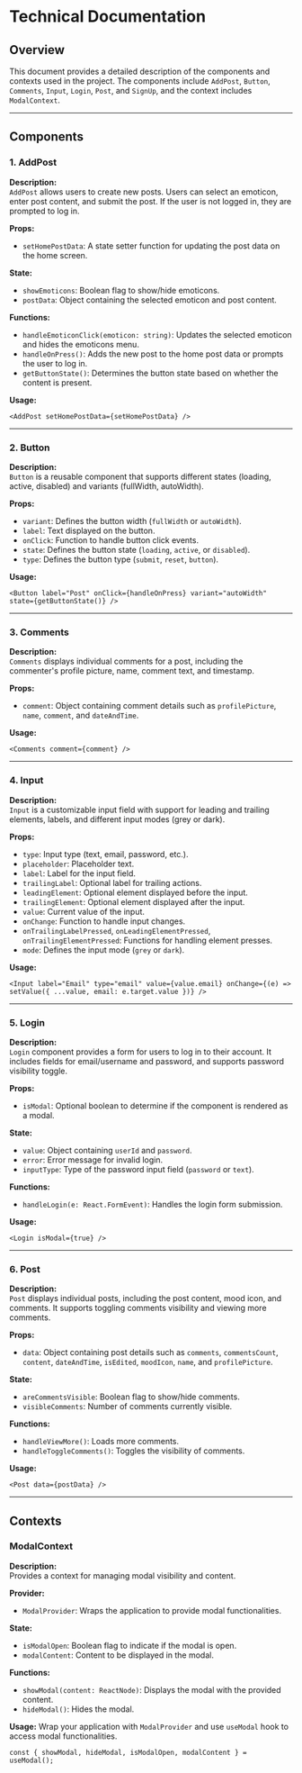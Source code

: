 # Technical Documentation

## Overview

This document provides a detailed description of the components and contexts used in the project. The components include `AddPost`, `Button`, `Comments`, `Input`, `Login`, `Post`, and `SignUp`, and the context includes `ModalContext`.

---

## Components

### 1\. AddPost

**Description:**\
`AddPost` allows users to create new posts. Users can select an emoticon, enter post content, and submit the post. If the user is not logged in, they are prompted to log in.

**Props:**

- `setHomePostData`: A state setter function for updating the post data on the home screen.

**State:**

- `showEmoticons`: Boolean flag to show/hide emoticons.
- `postData`: Object containing the selected emoticon and post content.

**Functions:**

- `handleEmoticonClick(emoticon: string)`: Updates the selected emoticon and hides the emoticons menu.
- `handleOnPress()`: Adds the new post to the home post data or prompts the user to log in.
- `getButtonState()`: Determines the button state based on whether the content is present.

**Usage:**

`<AddPost setHomePostData={setHomePostData} />`

---

### 2\. Button

**Description:**\
`Button` is a reusable component that supports different states (loading, active, disabled) and variants (fullWidth, autoWidth).

**Props:**

- `variant`: Defines the button width (`fullWidth` or `autoWidth`).
- `label`: Text displayed on the button.
- `onClick`: Function to handle button click events.
- `state`: Defines the button state (`loading`, `active`, or `disabled`).
- `type`: Defines the button type (`submit`, `reset`, `button`).

**Usage:**

`<Button
  label="Post"
  onClick={handleOnPress}
  variant="autoWidth"
  state={getButtonState()}
/>`

---

### 3\. Comments

**Description:**\
`Comments` displays individual comments for a post, including the commenter's profile picture, name, comment text, and timestamp.

**Props:**

- `comment`: Object containing comment details such as `profilePicture`, `name`, `comment`, and `dateAndTime`.

**Usage:**

`<Comments comment={comment} />`

---

### 4\. Input

**Description:**\
`Input` is a customizable input field with support for leading and trailing elements, labels, and different input modes (grey or dark).

**Props:**

- `type`: Input type (text, email, password, etc.).
- `placeholder`: Placeholder text.
- `label`: Label for the input field.
- `trailingLabel`: Optional label for trailing actions.
- `leadingElement`: Optional element displayed before the input.
- `trailingElement`: Optional element displayed after the input.
- `value`: Current value of the input.
- `onChange`: Function to handle input changes.
- `onTrailingLabelPressed`, `onLeadingElementPressed`, `onTrailingElementPressed`: Functions for handling element presses.
- `mode`: Defines the input mode (`grey` or `dark`).

**Usage:**

`<Input
  label="Email"
  type="email"
  value={value.email}
  onChange={(e) => setValue({ ...value, email: e.target.value })}
/>`

---

### 5\. Login

**Description:**\
`Login` component provides a form for users to log in to their account. It includes fields for email/username and password, and supports password visibility toggle.

**Props:**

- `isModal`: Optional boolean to determine if the component is rendered as a modal.

**State:**

- `value`: Object containing `userId` and `password`.
- `error`: Error message for invalid login.
- `inputType`: Type of the password input field (`password` or `text`).

**Functions:**

- `handleLogin(e: React.FormEvent)`: Handles the login form submission.

**Usage:**

`<Login isModal={true} />`

---

### 6\. Post

**Description:**\
`Post` displays individual posts, including the post content, mood icon, and comments. It supports toggling comments visibility and viewing more comments.

**Props:**

- `data`: Object containing post details such as `comments`, `commentsCount`, `content`, `dateAndTime`, `isEdited`, `moodIcon`, `name`, and `profilePicture`.

**State:**

- `areCommentsVisible`: Boolean flag to show/hide comments.
- `visibleComments`: Number of comments currently visible.

**Functions:**

- `handleViewMore()`: Loads more comments.
- `handleToggleComments()`: Toggles the visibility of comments.

**Usage:**

`<Post data={postData} />`

---

## Contexts

### ModalContext

**Description:**\
Provides a context for managing modal visibility and content.

**Provider:**

- `ModalProvider`: Wraps the application to provide modal functionalities.

**State:**

- `isModalOpen`: Boolean flag to indicate if the modal is open.
- `modalContent`: Content to be displayed in the modal.

**Functions:**

- `showModal(content: ReactNode)`: Displays the modal with the provided content.
- `hideModal()`: Hides the modal.

**Usage:** Wrap your application with `ModalProvider` and use `useModal` hook to access modal functionalities.

`const { showModal, hideModal, isModalOpen, modalContent } = useModal();`
